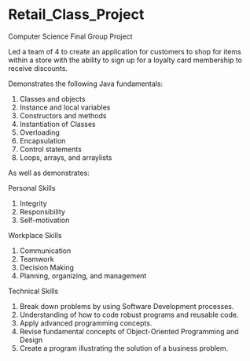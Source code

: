 # Retail_Class_Project
Computer Science Final Group Project 

Led a team of 4 to create an application for customers to shop for items within a store with the ability to sign up for a loyalty card membership to receive discounts.

Demonstrates the following Java fundamentals:
1. Classes and objects
2. Instance and local variables
3. Constructors and methods
4. Instantiation of Classes
5. Overloading
6. Encapsulation
7. Control statements
8. Loops, arrays, and arraylists

As well as demonstrates: 

Personal Skills
1. Integrity
2. Responsibility
3. Self-motivation

Workplace Skills
1. Communication
2. Teamwork
3. Decision Making
4. Planning, organizing, and management

Technical Skills
1. Break down problems by using Software Development processes.
2. Understanding of how to code robust programs and reusable code.
3. Apply advanced programming concepts.
4. Revise fundamental concepts of Object-Oriented Programming and Design
5. Create a program illustrating the solution of a business problem.

